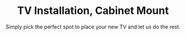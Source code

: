 ---
sort_key: 34
category_sort_key: 4
layout: "sku"
id: tv-installation-cabinet-mount-TV
title: "TV Installation, Cabinet Mount"
heading: "TV Installation, Cabinet Mount"
subtitle: "Simply pick the perfect spot to place your new TV and let us do the rest."
category: "Home Entertainment"
category_description: "Services for TVs and Home Theatre devices."
features:
 - feature: "As part of our cabinet mount service, we’ll visit your place and" - feature: "Set up TV and connect to the internet, existing power and all existing components" - feature: "All cables neatly arranged" - feature: "Clean up and remove rubbish" - feature: "Complete setup diagram and leave in customer folder" - feature: "Demonstrate new TV" - feature: "Connect TV to suitable and functioning home network using existing wall outlet or wireless network"
price: "159"
unit: "TV"
australia_only: "Yes"
---